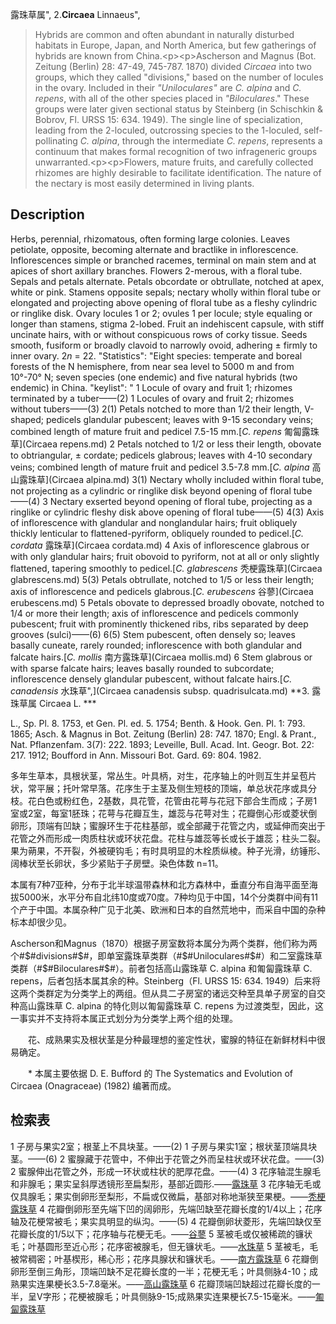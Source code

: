 露珠草属",
2.**Circaea** Linnaeus",

> Hybrids are common and often abundant in naturally disturbed habitats in Europe, Japan, and North America, but few gatherings of hybrids are known from China.&lt;p&gt;&lt;p&gt;Ascherson and Magnus (Bot. Zeitung (Berlin) 28: 47-49, 745-787. 1870) divided *Circaea* into two groups, which they called \"divisions,\" based on the number of locules in the ovary. Included in their *\"Uniloculares\"* are *C. alpina* and *C. repens*, with all of the other species placed in *\"Biloculares*.\" These groups were later given sectional status by Steinberg (in Schischkin &amp; Bobrov, Fl. URSS 15: 634. 1949). The single line of specialization, leading from the 2-loculed, outcrossing species to the 1-loculed, self-pollinating *C. alpina*, through the intermediate *C. repens*, represents a continuum that makes formal recognition of two infrageneric groups unwarranted.&lt;p&gt;&lt;p&gt;Flowers, mature fruits, and carefully collected rhizomes are highly desirable to facilitate identification. The nature of the nectary is most easily determined in living plants.

## Description
Herbs, perennial, rhizomatous, often forming large colonies. Leaves petiolate, opposite, becoming alternate and bractlike in inflorescence. Inflorescences simple or branched racemes, terminal on main stem and at apices of short axillary branches. Flowers 2-merous, with a floral tube. Sepals and petals alternate. Petals obcordate or obtrullate, notched at apex, white or pink. Stamens opposite sepals; nectary wholly within floral tube or elongated and projecting above opening of floral tube as a fleshy cylindric or ringlike disk. Ovary locules 1 or 2; ovules 1 per locule; style equaling or longer than stamens, stigma 2-lobed. Fruit an indehiscent capsule, with stiff uncinate hairs, with or without conspicuous rows of corky tissue. Seeds smooth, fusiform or broadly clavoid to narrowly ovoid, adhering ± firmly to inner ovary. 2*n* = 22.
  "Statistics": "Eight species: temperate and boreal forests of the N hemisphere, from near sea level to 5000 m and from 10°-70° N; seven species (one endemic) and five natural hybrids (two endemic) in China.
  "keylist": "
1 Locule of ovary and fruit 1; rhizomes terminated by a tuber——(2)
1 Locules of ovary and fruit 2; rhizomes without tubers——(3)
2(1) Petals notched to more than 1/2 their length, V-shaped; pedicels glandular pubescent; leaves with 9-15 secondary veins; combined length of mature fruit and pedicel 7.5-15 mm.[*C. repens* 匍匐露珠草](Circaea repens.md)
2 Petals notched to 1/2 or less their length, obovate to obtriangular, ± cordate; pedicels glabrous; leaves with 4-10 secondary veins; combined length of mature fruit and pedicel 3.5-7.8 mm.[*C. alpina* 高山露珠草](Circaea alpina.md)
3(1) Nectary wholly included within floral tube, not projecting as a cylindric or ringlike disk beyond opening of floral tube——(4)
3 Nectary exserted beyond opening of floral tube, projecting as a ringlike or cylindric fleshy disk above opening of floral tube——(5)
4(3) Axis of inflorescence with glandular and nonglandular hairs; fruit obliquely thickly lenticular to flattened-pyriform, obliquely rounded to pedicel.[*C. cordata* 露珠草](Circaea cordata.md)
4 Axis of inflorescence glabrous or with only glandular hairs; fruit obovoid to pyriform, not at all or only slightly flattened, tapering smoothly to pedicel.[*C. glabrescens* 秃梗露珠草](Circaea glabrescens.md)
5(3) Petals obtrullate, notched to 1/5 or less their length; axis of inflorescence and pedicels glabrous.[*C. erubescens* 谷蓼](Circaea erubescens.md)
5 Petals obovate to depressed broadly obovate, notched to 1/4 or more their length; axis of inflorescence and pedicels commonly pubescent; fruit with prominently thickened ribs, ribs separated by deep grooves (sulci)——(6)
6(5) Stem pubescent, often densely so; leaves basally cuneate, rarely rounded; inflorescence with both glandular and falcate hairs.[*C. mollis* 南方露珠草](Circaea mollis.md)
6 Stem glabrous or with sparse falcate hairs; leaves basally rounded to subcordate; inflorescence densely glandular pubescent, without falcate hairs.[*C. canadensis* 水珠草",](Circaea canadensis subsp. quadrisulcata.md)
**3. 露珠草属 Circaea L. ***

L., Sp. Pl. 8. 1753, et Gen. Pl. ed. 5. 1754; Benth. & Hook. Gen. Pl. 1: 793. 1865; Asch. & Magnus in Bot. Zeitung (Berlin) 28: 747. 1870; Engl. & Prant., Nat. Pflanzenfam. 3(7): 222. 1893; Leveille, Bull. Acad. Int. Geogr. Bot. 22: 217. 1912; Boufford in Ann. Missouri Bot. Gard. 69: 804. 1982.

多年生草本，具根状茎，常丛生。叶具柄，对生，花序轴上的叶则互生并呈苞片状，常平展；托叶常早落。花序生于主茎及侧生短枝的顶端，单总状花序或具分枝。花白色或粉红色，2基数，具花管，花管由花萼与花冠下部合生而成；子房1室或2室，每室1胚珠；花萼与花瓣互生，雄蕊与花萼对生；花瓣倒心形或菱状倒卵形，顶端有凹缺；蜜腺环生于花柱基部，或全部藏于花管之内，或延伸而突出于花管之外而形成一肉质柱状或环状花盘。花柱与雄蕊等长或长于雄蕊；柱头二裂。果为蒴果，不开裂，外被硬钩毛；有时具明显的木栓质纵棱。种子光滑，纺锤形、阔棒状至长卵状，多少紧贴于子房壁。染色体数 n=11。

本属有7种7亚种，分布于北半球温带森林和北方森林中，垂直分布自海平面至海拔5000米，水平分布自北纬10度或70度。7种均见于中国，14个分类群中间有11个产于中国。本属杂种广见于北美、欧洲和日本的自然荒地中，而采自中国的杂种标本却很少见。

Ascherson和Magnus（1870）根据子房室数将本属分为两个类群，他们称为两个#$#divisions#$#，即单室露珠草类群（#$#Uniloculares#$#）和二室露珠草类群（#$#Biloculares#$#）。前者包括高山露珠草 C. alpina 和匍匐露珠草 C. repens，后者包括本属其余的种。Steinberg（Fl. URSS 15: 634. 1949）后来将这两个类群定为分类学上的两组。但从具二子房室的诸远交种至具单子房室的自交种高山露珠草 C. alpina 的特化则以匍匐露珠草 C. repens 为过渡类型，因此，这一事实并不支持将本属正式划分为分类学上两个组的处理。
<p style='text-indent:28px'>花、成熟果实及根状茎是分种最理想的鉴定性状，蜜腺的特征在新鲜材料中很易确定。
<p style='text-indent:28px'>* 本属主要依据 D. E. Bufford 的 The Systematics and Evolution of Circaea (Onagraceae) (1982) 编著而成。

## 检索表

1 子房与果实2室；根茎上不具块茎。——(2)
1 子房与果实1室；根状茎顶端具块茎。——(6)
2 蜜腺藏于花管中，不伸出于花管之外而呈柱状或环状花盘。——(3)
2 蜜腺伸出花管之外，形成一环状或柱状的肥厚花盘。——(4)
3 花序轴混生腺毛和非腺毛；果实呈斜厚透镜形至扁梨形，基部近圆形.——[露珠草](Circaea%20cordata.md)
3 花序轴无毛或仅具腺毛；果实倒卵形至梨形，不扁或仅微扁，基部对称地渐狭至果梗。——[秃梗露珠草](Circaea%20glabrescens.md)
4 花瓣倒卵形至先端下凹的阔卵形，先端凹缺至花瓣长度的1/4以上；花序轴及花梗常被毛；果实具明显的纵沟。——(5)
4 花瓣倒卵状菱形，先端凹缺仅至花瓣长度的1/5以下；花序轴与花梗无毛。——[谷蓼](Circaea%20erubescens.md)
5 茎被毛或仅被稀疏的镰状毛；叶基圆形至近心形；花序密被腺毛，但无镰状毛。——[水珠草](Circaea%20lutetiana.md)
5 茎被毛，毛被常稠密；叶基楔形，稀心形；花序具腺状和镰状毛。——[南方露珠草](Circaea%20mollis.md)
6 花瓣倒卵形至倒三角形，顶端凹缺不足花瓣长度的一半；花梗无毛；叶具侧脉4-10；成熟果实连果梗长3.5-7.8毫米。——[高山露珠草](Circaea%20alpina.md)
6 花瓣顶端凹缺超过花瓣长度的一半，呈V字形；花梗被腺毛；叶具侧脉9-15;成熟果实连果梗长7.5-15毫米。——[匍匐露珠草](Circaea%20repens.md)
